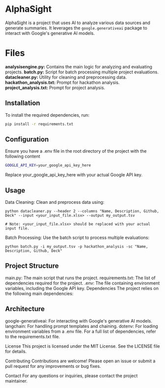 # AlphaSight

AlphaSight is a project that uses AI to analyze various data sources and generate summaries. It leverages the `google.generativeai` package to interact with Google's generative AI models.


# Files
**analysisengine.py:** Contains the main logic for analyzing and evaluating projects.
**batch.py:** Script for batch processing multiple project evaluations.
**datacleaner.py:** Utility for cleaning and preprocessing data.
**hackathon_analysis.txt:** Prompt for hackathon analysis.
**project_analysis.txt:** Prompt for project analysis.



## Installation

To install the required dependencies, run:

```sh
pip install -r requirements.txt
```

## Configuration
Ensure you have a .env file in the root directory of the project with the following content

```sh
GOOGLE_API_KEY=your_google_api_key_here
```

Replace your_google_api_key_here with your actual Google API key.

## Usage

Data Cleaning: Clean and preprocess data using:

```
python datacleaner.py --header 2 --columns "Name, Description, Github, Deck" --input <your_input_file.xlsx> --output my_output.tsv

# Note: <your_input_file.xlsx> should be replaced with your actual input file.

```

Batch Processing: Use the batch script to process multiple evaluations:

```
python batch.py -i my_output.tsv -p hackathon_analysis -sc "Name, Description, Github, Deck"
```

## Project Structure
main.py: The main script that runs the project.
requirements.txt: The list of dependencies required for the project.
.env: The file containing environment variables, including the Google API key.
Dependencies
The project relies on the following main dependencies:

## Architecture 
google-generativeai: For interacting with Google's generative AI models.
langchain: For handling prompt templates and chaining.
dotenv: For loading environment variables from a .env file.
For a full list of dependencies, refer to the requirements.txt file.

License
This project is licensed under the MIT License. See the LICENSE file for details.

Contributing
Contributions are welcome! Please open an issue or submit a pull request for any improvements or bug fixes.

Contact
For any questions or inquiries, please contact the project maintainer.

